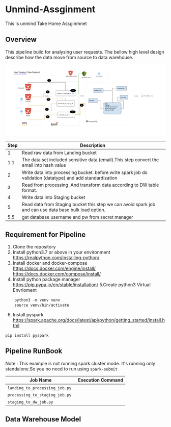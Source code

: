 # Unmind-Assginment
This is unmind Take Home Assginmnet 

## Overview
This pipeline build for analysing user requests. The bellow high level design describe how the data move 
from source to data warehouse.

![](PiplineDiagram.png)

| Step | Description |
|------|-------------|
| 1    | Read raw data from Landing bucket |
|1.1|   The data set included sensitive data (email).This step convert the email into hash value |
| 2 | Write data into processing bucket. before write spark job do validation (datatype) and add standardization |
|3 | Read from processing .And transform data according to DW table format. |
| 4 | Write data into Staging bucket |
| 5 | Read data from Staging bucket this step we can avoid spark job and can use data base bulk load option. |
|5.5 | get database username and pw from secret manager |


## Requirement for Pipeline

1. Clone the repository
2. Install python3.7 or above in your environment
https://realpython.com/installing-python/
3. Install docker and docker-compose 
https://docs.docker.com/engine/install/
https://docs.docker.com/compose/install/
4. Install python package manager
https://pip.pypa.io/en/stable/installation/
5.Create python3 Virtual Envrioment
```
    python3 -m venv venv
    source venv/bin/activate
```
6. Install pyspark https://spark.apache.org/docs/latest/api/python/getting_started/install.html

```buildoutcfg
pip install pyspark
```

## Pipeline RunBook

Note : This example is not running spark cluster mode. It's running only standalone.So you no need to run using `spark-submit`


|Job Name | Execution Command  |
|---------|---------------------------------|
|`landing_to_processing_job.py` | |
|`processing_to_staging_job.py `| |
| `staging_to_dw_job.py`||



## Data Warehouse Model





